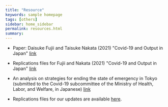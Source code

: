 ```yaml
---
title: "Resource"
keywords: sample homepage
tags: [others]
sidebar: home_sidebar
permalink: resources.html
summary:
---
```


- Paper: Daisuke Fujii and Taisuke Nakata (2021) "Covid-19 and Output in Japan" [link](./files/FujiiNakata_Covid19.pdf)

- Replications files for Fujii and Nakata (2021) "Covid-19 and Output in Japan" [link](https://github.com/Covid19OutputJapan/Covid19OutputJapan.github.io/tree/main/_archives/)

- An analysis on strategies for ending the state of emergency in Tokyo (submitted to the Covid-19 subcommittee of the Ministry of Health, Labor, and Welfare, in Japanese) [link](./files/Slides_緊急事態宣言解除基準_0115.pdf)

- Replications files for our updates are available [here](https://github.com/Covid19OutputJapan/Covid19OutputJapan.github.io/tree/main/_archives/).
